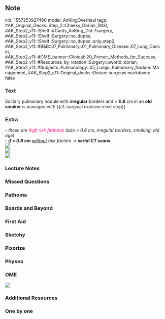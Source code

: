## Note
nid: 1557253927490
model: AnKingOverhaul
tags: #AK_Original_Decks::Step_2::Cheesy_Dorian_(M3), #AK_Step2_v11::!Shelf::#Cards_AnKing_Did::1surgery, #AK_Step2_v11::!Shelf::Surgery::no_dupes, #AK_Step2_v11::!Shelf::Surgery::no_dupes::only_step2, #AK_Step2_v11::#B&B::07_Pulmonary::01_Pulmonary_Disease::07_Lung_Cancer, #AK_Step2_v11::#OME_banner::Clinical::20_Primer:_Methods_for_Success, #AK_Step2_v11::#Resources_by_rotation::Surgery::uworld::dorian, #AK_Step2_v11::#Subjects::Pulmonology::05_Lungs::Pulmonary_Nodule::Management, #AK_Step2_v11::Original_decks::Dorian::surg::uw
markdown: false

### Text
Solitary pulmonary nodule with <b>irregular</b> borders and >
<b>0.8</b> cm in an <b>old smoker</b> is managed with
{{c1::surgical excision::next step}}

### Extra
<div>
  <i>- these are <font color="#FC0280">high risk features</font>
  (size > 0.8 cm, irregular borders, smoking, old age)</i>
</div>
<div>
  <i>- <b>if > 0.8 cm</b> <u>without</u> risk factors →
  <b>serial CT scans</b></i>
</div>
<div>
  <i><img src="U6808.jpg"></i>
</div>
<div>
  <i><img src="paste-4414659444604929.jpg"></i>
</div>
<div>
  <i><img src="big_58ac78b4e2553.jpg"></i>
</div>

### Lecture Notes


### Missed Questions


### Pathoma


### Boards and Beyond


### First Aid


### Sketchy


### Pixorize


### Physeo


### OME
<div class="ome-widget">
  <a href="https://onlinemeded.org/spa/surgery?ref=anki"><img src=
  "_OME_AnkiFlashcards_Topic_4.png"></a>
</div>

### Additional Resources


### One by one


